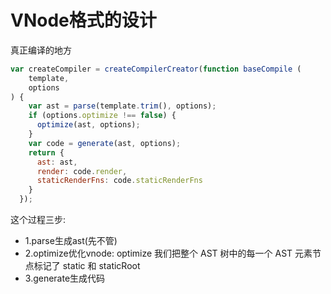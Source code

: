 # VNode格式的设计

真正编译的地方

```js
var createCompiler = createCompilerCreator(function baseCompile (
    template,
    options
) {
    var ast = parse(template.trim(), options);
    if (options.optimize !== false) {
      optimize(ast, options);
    }
    var code = generate(ast, options);
    return {
      ast: ast,
      render: code.render,
      staticRenderFns: code.staticRenderFns
    }
  });
```

这个过程三步:
+ 1.parse生成ast(先不管)
+ 2.optimize优化vnode: optimize 我们把整个 AST 树中的每一个 AST 元素节点标记了 static 和 staticRoot
+ 3.generate生成代码